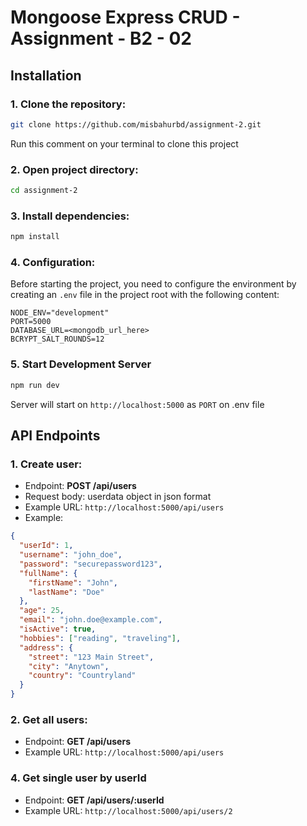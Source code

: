# Mongoose Express CRUD - Assignment - B2 - 02

## Installation

### 1. Clone the repository:

```bash
git clone https://github.com/misbahurbd/assignment-2.git
```

Run this comment on your terminal to clone this project

### 2. Open project directory:

```bash
cd assignment-2
```

### 3. Install dependencies:

```bash
npm install
```

### 4. Configuration:

Before starting the project, you need to configure the environment by creating an `.env` file in the project root with the following content:

```env
NODE_ENV="development"
PORT=5000
DATABASE_URL=<mongodb_url_here>
BCRYPT_SALT_ROUNDS=12
```

### 5. Start Development Server

```bash
npm run dev
```

Server will start on `http://localhost:5000` as `PORT` on .env file

## API Endpoints

### 1. Create user:

- Endpoint: **POST /api/users**
- Request body: userdata object in json format
- Example URL: `http://localhost:5000/api/users`
- Example:

```json
{
  "userId": 1,
  "username": "john_doe",
  "password": "securepassword123",
  "fullName": {
    "firstName": "John",
    "lastName": "Doe"
  },
  "age": 25,
  "email": "john.doe@example.com",
  "isActive": true,
  "hobbies": ["reading", "traveling"],
  "address": {
    "street": "123 Main Street",
    "city": "Anytown",
    "country": "Countryland"
  }
}
```

### 2. Get all users:

- Endpoint: **GET /api/users**
- Example URL: `http://localhost:5000/api/users`

### 4. Get single user by userId

- Endpoint: **GET /api/users/:userId**
- Example URL: `http://localhost:5000/api/users/2`
